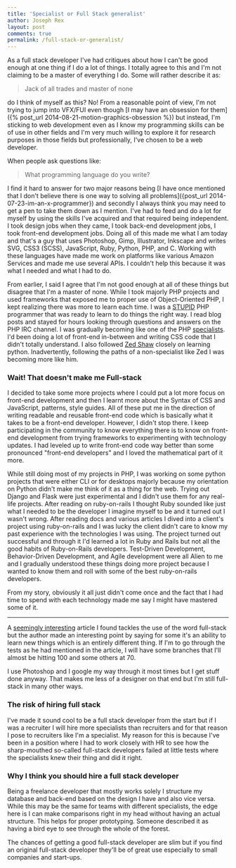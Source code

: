 ```yaml
---
title: 'Specialist or Full Stack generalist'
author: Joseph Rex
layout: post
comments: true
permalink: /full-stack-or-generalist/
---
```


As a full stack developer I've had critiques about how I can't be good enough at one thing if I do a lot of things. I totally agree to this and I'm not claiming to be a master of everything I do. Some will rather describe it as:
<!--more-->

> Jack of all trades and master of none

do I think of myself as this? No! From a reasonable point of view, I'm not trying to jump into VFX/FUI even though [I may have an obsession for them]({% post_url 2014-08-21-motion-graphics-obsession %}) but instead, I'm sticking to web development even as I know my programming skills can be of use in other fields and I'm very much willing to explore it for research purposes in those fields but professionally, I've chosen to be a web developer.

When people ask questions like:

> What programming language do you write?

I find it hard to answer for two major reasons being [I have once mentioned that I don't believe there is one way to solving all problems]({post_url 2014-07-23-im-an-x-programmer}) and secondly I always think you may need to get a pen to take them down as I mention. I've had to feed and do a lot for myself by using the skills I've acquired and that required being independent. I took design jobs when they came, I took back-end development jobs, I took front-end development jobs. Doing all of this made me what I am today and that's a guy that uses Photoshop, Gimp, Illustrator, Inkscape and writes SVG, CSS3 (SCSS), JavaScript, Ruby, Python, PHP, and C. Working with these languages have made me work on platforms like various Amazon Services and made me use several APIs. I couldn't help this because it was what I needed and what I had to do.

From earlier, I said I agree that I'm not good enough at all of these things but disagree that I'm a master of none. While I took majorly PHP projects and used frameworks that exposed me to proper use of Object-Oriented PHP, I kept realizing there was more to learn each time. I was a [STUPID][1] PHP programmer that was ready to learn to do things the right way. I read blog posts and stayed for hours looking through questions and answers on the PHP IRC channel. I was gradually becoming like one of the PHP [specialists][2]. I'd been doing a lot of front-end in-between and writing CSS code that I didn't totally understand. I also followed [Zed Shaw][3] closely on learning python. Inadvertently, following the paths of a non-specialist like Zed I was becoming more like him.

### Wait! That doesn't make me Full-stack
I decided to take some more projects where I could put a lot more focus on front-end development and then I learnt more about the Syntax of CSS and JavaScript, patterns, style guides. All of these put me in the direction of writing readable and reusable front-end code which is basically what it takes to be a front-end developer. However, I didn't stop there. I keep participating in the community to know everything there is to know on front-end development from trying frameworks to experimenting with technology updates. I had leveled up to write front-end code way better than some pronounced "front-end developers" and I loved the mathematical part of it more.

While still doing most of my projects in PHP, I was working on some python projects that were either CLI or for desktops majorly because my orientation on Python didn't make me think of it as a thing for the web. Trying out Django and Flask were just experimental and I didn't use them for any real-life projects. After reading on ruby-on-rails I thought Ruby sounded like just what I needed to be the developer I imagine myself to be and it turned out I wasn't wrong. After reading docs and various articles I dived into a client's project using ruby-on-rails and I was lucky the client didn't care to know my past experience with the technologies I was using. The project turned out successful and through it I'd learned a lot in Ruby and Rails but not all the good habits of Ruby-on-Rails developers. Test-Driven Development, Behavior-Driven Development, and Agile development were all Alien to me and I gradually understood these things doing more project because I wanted to know them and roll with some of the best ruby-on-rails developers.

From my story, obviously it all just didn't come once and the fact that I had time to spend with each technology made me say I might have mastered some of it.

<hr>

A [seemingly interesting][4] article I found tackles the use of the word full-stack but the author made an interesting point by saying for some it's an ability to learn new things which is an entirely different thing. If I'm to go through the tests as he had mentioned in the article, I will have some branches that I'll almost be hitting 100 and some others at 70.

I use Photoshop and I google my way through it most times but I get stuff done anyway. That makes me less of a designer on that end but I'm still full-stack in many other ways.

### The risk of hiring full stack
I've made it sound cool to be a full stack developer from the start but if I was a recruiter I will hire more specialists than recruiters and for that reason I pose to recruiters like I'm a specialist. My reason for this is because I've been in a position where I had to work closely with HR to see how the sharp-mouthed so-called full-stack developers failed at little tests where the specialists knew their thing and did it right.

### Why I think you should hire a full stack developer
Being a freelance developer that mostly works solely I structure my database and back-end based on the design I have and also vice versa. While this may be the same for teams with different specialists, the edge here is I can make comparisons right in my head without having an actual structure. This helps for proper prototyping. Someone described it as having a bird eye to see through the whole of the forest.

The chances of getting a good full-stack developer are slim but if you find an original full-stack developer they'll be of great use especially to small companies and start-ups.

[1]: https://nikic.github.io/2011/12/27/Dont-be-STUPID-GRASP-SOLID.html
[2]: http://www.ircmaxell.com/
[3]: http://zedshaw.com/
[4]: http://andyshora.com/full-stack-developers.html
